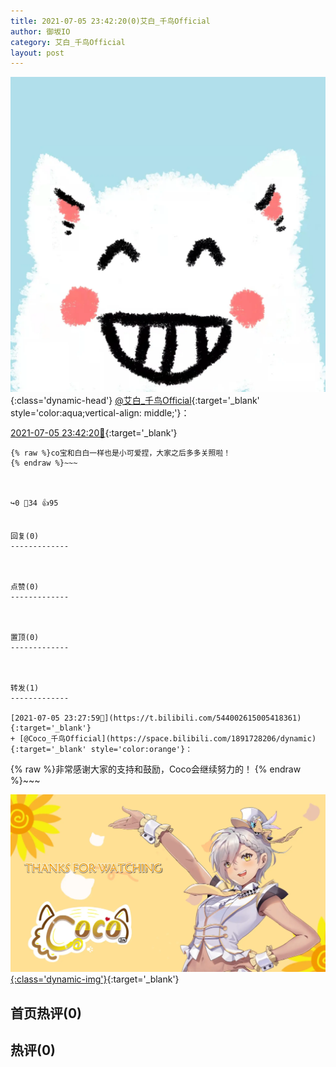 ```yaml
---
title: 2021-07-05 23:42:20(0)艾白_千鸟Official
author: 御坂IO
category: 艾白_千鸟Official
layout: post
---
```


![img](/images/9ae8b9445fd0665cc014d9080156a45271be73c6.jpg){:class='dynamic-head'}
[@艾白_千鸟Official](https://space.bilibili.com/334537711/dynamic){:target='_blank' style='color:aqua;vertical-align: middle;'}：

[2021-07-05 23:42:20🔗](https://t.bilibili.com/544006312973338924){:target='_blank'}

~~~
{% raw %}co宝和白白一样也是小可爱捏，大家之后多多关照啦！
{% endraw %}~~~



↪️0 💬34 👍95


回复(0)
-------------



点赞(0)
-------------



置顶(0)
-------------



转发(1)
-------------

[2021-07-05 23:27:59🔗](https://t.bilibili.com/544002615005418361){:target='_blank'}
+ [@Coco_千鸟Official](https://space.bilibili.com/1891728206/dynamic){:target='_blank' style='color:orange'}：
~~~
{% raw %}非常感谢大家的支持和鼓励，Coco会继续努力的！
{% endraw %}~~~


[![img](/images/f4fec542c68dfcae0f088efb3520aba12827131b.png){:class='dynamic-img'}](/images/f4fec542c68dfcae0f088efb3520aba12827131b.png){:target='_blank'}




首页热评(0)
-------------



热评(0)
-------------




